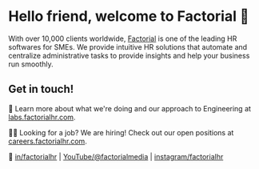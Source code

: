 # Hello friend, welcome to Factorial :wave:

With over 10,000 clients worldwide, [Factorial](https://factorialhr.com) is one of the leading HR softwares for SMEs.
We provide intuitive HR solutions that automate and centralize administrative tasks to provide insights and help your business run smoothly.

## Get in touch!

:book: Learn more about what we're doing and our approach to Engineering at [labs.factorialhr.com](https://labs.factorialhr.com).

👨‍💻 Looking for a job? We are hiring! Check out our open positions at [careers.factorialhr.com](https://careers.factorialhr.com/).

:link: [in/factorialhr](https://www.linkedin.com/company/factorialhr) | [YouTube/@factorialmedia](https://www.youtube.com/@factorialmedia) | [instagram/factorialhr](https://www.instagram.com/factorial) 
